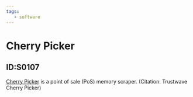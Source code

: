 ```yaml
---
tags:
   - software
---
```

# Cherry Picker
## ID:S0107
[Cherry Picker](software/S0107) is a point of sale (PoS) memory scraper. (Citation: Trustwave Cherry Picker)
